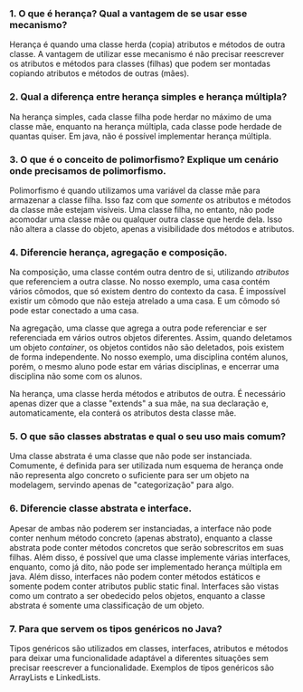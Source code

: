 ### 1. O que é herança? Qual a vantagem de se usar esse mecanismo?

Herança é quando uma classe herda (copia) atributos e métodos de outra classe. A vantagem de utilizar esse mecanismo é não precisar reescrever os atributos e métodos para classes (filhas) que podem ser montadas copiando atributos e métodos de outras (mães).

### 2. Qual a diferença entre herança simples e herança múltipla?

Na herança simples, cada classe filha pode herdar no máximo de uma classe mãe, enquanto na herança múltipla, cada classe pode herdade de quantas quiser. Em java, não é possível implementar herança múltipla.

### 3. O que é o conceito de polimorfismo? Explique um cenário onde precisamos de polimorfismo.

Polimorfismo é quando utilizamos uma variável da classe mãe para armazenar a classe filha. Isso faz com que _somente_ os atributos e métodos da classe mãe estejam visíveis.
Uma classe filha, no entanto, não pode acomodar uma classe mãe ou qualquer outra classe que herde dela. Isso não altera a classe do objeto, apenas a visibilidade dos métodos e atributos.

### 4. Diferencie herança, agregação e composição.

Na composição, uma classe contém outra dentro de si, utilizando _atributos_ que referenciem a outra classe.
No nosso exemplo, uma casa contém vários cômodos, que só existem dentro do contexto da casa. É impossível existir um cômodo que não esteja atrelado a uma casa. E um cômodo só pode estar conectado a uma casa.

Na agregação, uma classe que agrega a outra pode referenciar e ser referenciada em vários outros objetos diferentes. Assim, quando deletamos um objeto _container_, os objetos contidos não são deletados, pois existem de forma independente. No nosso exemplo, uma disciplina contém alunos, porém, o mesmo aluno pode estar em várias disciplinas, e encerrar uma disciplina não some com os alunos.

Na herança, uma classe herda métodos e atributos de outra. É necessário apenas dizer que a classe "extends" a sua mãe, na sua declaração e, automaticamente, ela conterá os atributos desta classe mãe.

### 5. O que são classes abstratas e qual o seu uso mais comum?

Uma classe abstrata é uma classe que não pode ser instanciada. Comumente, é definida para ser utilizada num esquema de herança onde não representa algo concreto o suficiente para ser um objeto na modelagem, servindo apenas de "categorização" para algo.

### 6. Diferencie classe abstrata e interface.

Apesar de ambas não poderem ser instanciadas, a interface não pode conter nenhum método concreto (apenas abstrato), enquanto a classe abstrata pode conter métodos concretos que serão sobrescritos em suas filhas.
Além disso, é possível que uma classe implemente várias interfaces, enquanto, como já dito, não pode ser implementado herança múltipla em java.
Além disso, interfaces não podem conter métodos estáticos e somente podem conter atributos public static final. Interfaces são vistas como um contrato a ser obedecido pelos objetos, enquanto a classe abstrata é somente uma classificação de um objeto.

### 7. Para que servem os tipos genéricos no Java?

Tipos genéricos são utilizados em classes, interfaces, atributos e métodos para deixar uma funcionalidade adaptável a diferentes situações sem precisar reescrever a funcionalidade. Exemplos de tipos genéricos são ArrayLists e LinkedLists.
